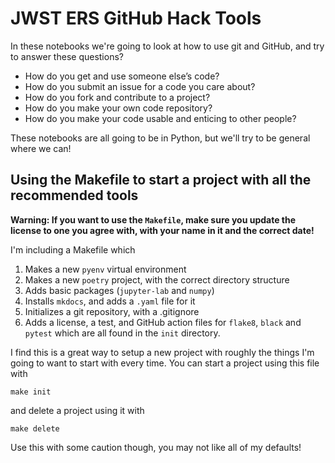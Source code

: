# JWST ERS GitHub Hack Tools

In these notebooks we're going to look at how to use git and GitHub, and try to answer these questions?

* How do you get and use someone else’s code?
* How do you submit an issue for a code you care about?
* How do you fork and contribute to a project?
* How do you make your own code repository?
* How do you make your code usable and enticing to other people?

These notebooks are all going to be in Python, but we'll try to be general where we can!



## Using the Makefile to start a project with all the recommended tools
**Warning: If you want to use the `Makefile`, make sure you update the license to one you agree with, with your name in it and the correct date!**

I'm including a Makefile which

1. Makes a new `pyenv` virtual environment
2. Makes a new `poetry` project, with the correct directory structure
3. Adds basic packages (`jupyter-lab` and `numpy`)
4. Installs `mkdocs`, and adds a `.yaml` file for it
5. Initializes a git repository, with a .gitignore
6. Adds a license, a test, and GitHub action files for `flake8`, `black` and `pytest` which are all found in the `init` directory.

I find this is a great way to setup a new project with roughly the things I'm going to want to start with every time. You can start a project using this file with

```
make init
```

and delete a project using it with

```
make delete
```

Use this with some caution though, you may not like all of my defaults!
